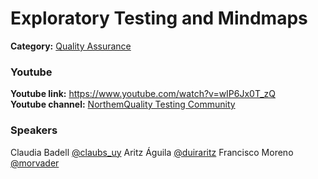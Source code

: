 # Exploratory Testing and Mindmaps
**Category:** [Quality Assurance](https://github.com/rgondev/til/blob/master/README.md#quality_assurance)
### Youtube

**Youtube link:** https://www.youtube.com/watch?v=wIP6Jx0T_zQ  
**Youtube channel:** [NorthemQuality Testing Community](https://www.youtube.com/channel/UCwZLYUjn3gVV83Q0rontKaw)

### Speakers
Claudia Badell [@claubs_uy](https://twitter.com/claubs_uy)
Aritz Águila [@duiraritz](https://twitter.com/duiraritz)
Francisco Moreno [@morvader](https://twitter.com/morvader)
